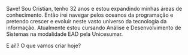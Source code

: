 Save!
Sou Cristian, tenho 32 anos e estou expandindo minhas áreas de conhecimento.
Então irei navegar pelos oceanos da programação e pretendo crescer e evoluir neste vasto universo da tecnologia da informação.
Atualmente estou cursando Análise e Desenvolvimento de Sistemas na modalidade EAD pela Unicesumar.

E aí!? O que vamos criar hoje?
